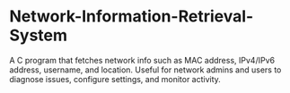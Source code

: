 # Network-Information-Retrieval-System
A C program that fetches network info such as MAC address, IPv4/IPv6 address, username, and location. Useful for network admins and users to diagnose issues, configure settings, and monitor activity.
